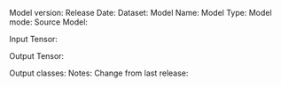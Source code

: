 Model version: 
Release Date:
Dataset: 
Model Name:
Model Type:
Model mode:
Source Model:

Input Tensor:


Output Tensor:


Output classes:
Notes: 
Change from last release: 

